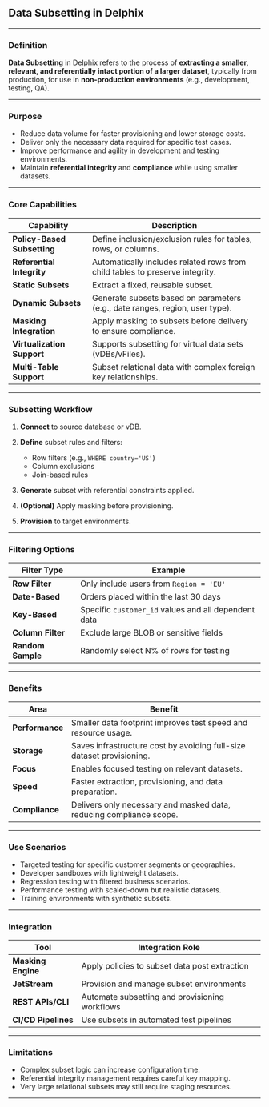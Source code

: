 ## **Data Subsetting** in Delphix

---

### **Definition**

**Data Subsetting** in Delphix refers to the process of **extracting a smaller, relevant, and referentially intact portion of a larger dataset**, typically from production, for use in **non-production environments** (e.g., development, testing, QA).

---

### **Purpose**

* Reduce data volume for faster provisioning and lower storage costs.
* Deliver only the necessary data required for specific test cases.
* Improve performance and agility in development and testing environments.
* Maintain **referential integrity** and **compliance** while using smaller datasets.

---

### **Core Capabilities**

| Capability                  | Description                                                                  |
| --------------------------- | ---------------------------------------------------------------------------- |
| **Policy-Based Subsetting** | Define inclusion/exclusion rules for tables, rows, or columns.               |
| **Referential Integrity**   | Automatically includes related rows from child tables to preserve integrity. |
| **Static Subsets**          | Extract a fixed, reusable subset.                                            |
| **Dynamic Subsets**         | Generate subsets based on parameters (e.g., date ranges, region, user type). |
| **Masking Integration**     | Apply masking to subsets before delivery to ensure compliance.               |
| **Virtualization Support**  | Supports subsetting for virtual data sets (vDBs/vFiles).                     |
| **Multi-Table Support**     | Subset relational data with complex foreign key relationships.               |

---

### **Subsetting Workflow**

1. **Connect** to source database or vDB.
2. **Define** subset rules and filters:

   * Row filters (e.g., `WHERE country='US'`)
   * Column exclusions
   * Join-based rules
3. **Generate** subset with referential constraints applied.
4. **(Optional)** Apply masking before provisioning.
5. **Provision** to target environments.

---

### **Filtering Options**

| Filter Type       | Example                                              |
| ----------------- | ---------------------------------------------------- |
| **Row Filter**    | Only include users from `Region = 'EU'`              |
| **Date-Based**    | Orders placed within the last 30 days                |
| **Key-Based**     | Specific `customer_id` values and all dependent data |
| **Column Filter** | Exclude large BLOB or sensitive fields               |
| **Random Sample** | Randomly select N% of rows for testing               |

---

### **Benefits**

| Area            | Benefit                                                               |
| --------------- | --------------------------------------------------------------------- |
| **Performance** | Smaller data footprint improves test speed and resource usage.        |
| **Storage**     | Saves infrastructure cost by avoiding full-size dataset provisioning. |
| **Focus**       | Enables focused testing on relevant datasets.                         |
| **Speed**       | Faster extraction, provisioning, and data preparation.                |
| **Compliance**  | Delivers only necessary and masked data, reducing compliance scope.   |

---

### **Use Scenarios**

* Targeted testing for specific customer segments or geographies.
* Developer sandboxes with lightweight datasets.
* Regression testing with filtered business scenarios.
* Performance testing with scaled-down but realistic datasets.
* Training environments with synthetic subsets.

---

### **Integration**

| Tool                | Integration Role                               |
| ------------------- | ---------------------------------------------- |
| **Masking Engine**  | Apply policies to subset data post extraction  |
| **JetStream**       | Provision and manage subset environments       |
| **REST APIs/CLI**   | Automate subsetting and provisioning workflows |
| **CI/CD Pipelines** | Use subsets in automated test pipelines        |

---

### **Limitations**

* Complex subset logic can increase configuration time.
* Referential integrity management requires careful key mapping.
* Very large relational subsets may still require staging resources.

---
